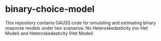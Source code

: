 # binary-choice-model
This repository contains GAUSS code for simulating and estimating binary response models under two scenarios: No Heteroskedasticity (no-Het Model) and Heteroskedasticity (Het Model)
